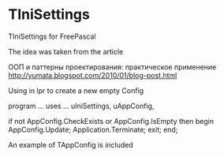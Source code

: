 # TIniSettings
TIniSettings for FreePascal

The idea was taken from the article

ООП и паттерны проектирования: практическое применение http://yumata.blogspot.com/2010/01/blog-post.html

Using in lpr
to create a new empty Config

program ... 
uses ... 
uIniSettings, uAppConfig,

if not AppConfig.CheckExists or AppConfig.IsEmpty then 
begin 
  AppConfig.Update; 
  Application.Terminate; 
  exit; 
end;

An example of TAppConfig is included
